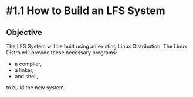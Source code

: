 # #1.1 How to Build an LFS System

## Objective

The LFS System will be built using an existing Linux Distribution. The Linux Distro will provide these necessary programs:

* a compiler,
* a linker,
* and shell,

to build the new system.
